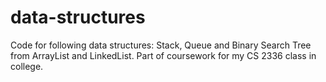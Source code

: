 # data-structures
Code for following data structures: Stack, Queue and Binary Search Tree from ArrayList and LinkedList.
Part of coursework for my CS 2336 class in college.
